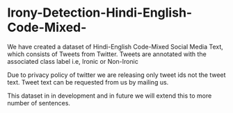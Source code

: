 # Irony-Detection-Hindi-English-Code-Mixed-

We have created a dataset of Hindi-English Code-Mixed Social Media Text, which consists of Tweets from Twitter. 
Tweets are annotated with the associated class label i.e, Ironic or Non-Ironic

Due to privacy policy of twitter we are releasing only tweet ids not the tweet text. Tweet text can be requested from us by
mailing us.

This dataset in in development and in future we will extend this to more number of sentences.
